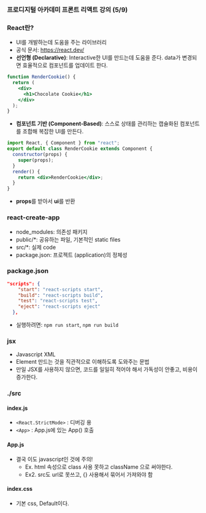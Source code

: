### 프로디지털 아카데미 프론트 리액트 강의 (5/9)

### React란?

- UI를 개발하는데 도움을 주는 라이브러리
- 공식 문서: <a href="https://react.dev/">https://react.dev/</a>
- **선언형 (Declarative)**: Interactive한 UI를 만드는데 도움을 준다. data가 변경되면 효율적으로 컴포넌트를 업데이트 한다.

```jsx
function RenderCookie() {
  return (
    <div>
      <h1>Chocolate Cookie</h1>
    </div>
  );
}
```

- **컴포넌트 기반 (Component-Based)**: 스스로 상태를 관리하는 캡슐화된 컴포넌트를 조합해 복잡한 UI를 만든다.

```jsx
import React, { Component } from "react";
export default class RenderCookie extends Component {
  constructor(props) {
    super(props);
  }
  render() {
    return <div>RenderCookie</div>;
  }
}
```

- **props**를 받아서 **ui**를 반환


### react-create-app
- node_modules: 의존성 패키지
- public/*: 공유하는 파일, 기본적인 static files
- src/*: 실제 code
- package.json: 프로젝트 (application)의 정체성

### package.json
```json
"scripts": {
    "start": "react-scripts start",
    "build": "react-scripts build",
    "test": "react-scripts test",
    "eject": "react-scripts eject"
  },
```
- 실행하려면: `npm run start`, `npm run build`

### jsx
- Javascript XML  
- Element 만드는 것을 직관적으로 이해하도록 도와주는 문법  
- 만일 JSX를 사용하지 않으면, 코드를 일일히 적어야 해서 가독성이 안좋고, 비용이 증가한다.  

### ./src  
#### index.js  
- `<React.StrictMode>` : 디버깅 용  
- `<App>` : App.js에 있는 App() 호출  

#### App.js
- 결국 이도 javascript인 것에 주의!
  - Ex. html 속성으로 class 사용 못하고 className 으로 써야한다.
  - Ex2. src도 url로 못쓰고, {} 사용해서 묶어서 가져와야 함

#### index.css  
- 기본 css, Default이다.  
